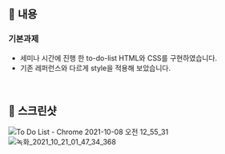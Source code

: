 ## 📌 내용

### 기본과제

- 세미나 시간에 진행 한 to-do-list HTML와 CSS를 구현하였습니다.
- 기존 레퍼런스와 다르게 style을 적용해 보았습니다.

<br />

## 📌 스크린샷

![To Do List - Chrome 2021-10-08 오전 12_55_31](https://user-images.githubusercontent.com/67372977/136420678-f97b0ce2-5363-47ad-8613-df5a35bc044d.png)
![녹화_2021_10_21_01_47_34_368](https://user-images.githubusercontent.com/67372977/138136505-75e98ed0-1d5f-4ba7-a2c6-9580f5749ce6.gif)
